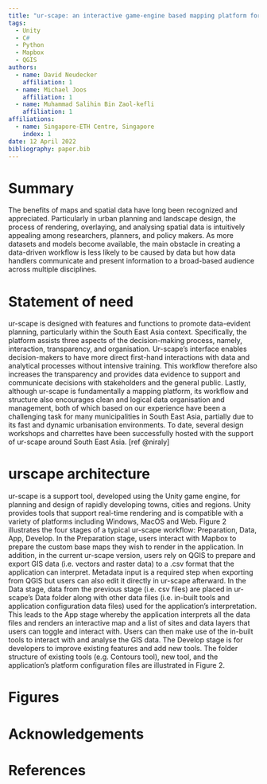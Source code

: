 ```yaml
---
title: "ur-scape: an interactive game-engine based mapping platform for urban planning and design"
tags:
  - Unity
  - C#
  - Python
  - Mapbox
  - QGIS
authors:
  - name: David Neudecker
    affiliation: 1
  - name: Michael Joos
    affiliation: 1
  - name: Muhammad Salihin Bin Zaol-kefli
    affiliation: 1
affiliations:
  - name: Singapore-ETH Centre, Singapore
    index: 1
date: 12 April 2022
bibliography: paper.bib
---
```


# Summary

The benefits of maps and spatial data have long been recognized and appreciated. Particularly in urban planning and landscape design, the process of rendering, overlaying, and analysing spatial data is intuitively appealing among researchers, planners, and policy makers. As more datasets and models become available, the main obstacle in creating a data-driven workflow is less likely to be caused by data but how data handlers communicate and present information to a broad-based audience across multiple disciplines.

# Statement of need

ur-scape is designed with features and functions to promote data-evident planning, particularly within the South East Asia context. Specifically, the platform assists three aspects of the decision-making process, namely, interaction, transparency, and organisation. Ur-scape’s interface enables decision-makers to have more direct first-hand interactions with data and analytical processes without intensive training. This workflow therefore also increases the transparency and provides data evidence to support and communicate decisions with stakeholders and the general public. Lastly, although ur-scape is fundamentally a mapping platform, its workflow and structure also encourages clean and logical data organisation and management, both of which based on our experience have been a challenging task for many municipalities in South East Asia, partially due to its fast and dynamic urbanisation environments. To date, several design workshops and charrettes have been successfully hosted with the support of ur-scape around South East Asia. [ref @niraly]

# urscape architecture

ur-scape is a support tool, developed using the Unity game engine, for planning and design of rapidly developing towns, cities and regions. Unity provides tools that support real-time rendering and is compatible with a variety of platforms including Windows, MacOS and Web. Figure 2 illustrates the four stages of a typical ur-scape workflow: Preparation, Data, App, Develop. In the Preparation stage, users interact with Mapbox to prepare the custom base maps they wish to render in the application. In addition, in the current ur-scape version, users rely on QGIS to prepare and export GIS data (i.e. vectors and raster data) to a .csv format that the application can interpret. Metadata input is a required step when exporting from QGIS but users can also edit it directly in ur-scape afterward. In the Data stage, data from the previous stage (i.e. csv files) are placed in ur-scape’s Data folder along with other data files (i.e. in-built tools and application configuration data files) used for the application’s interpretation. This leads to the App stage whereby the application interprets all the data files and renders an interactive map and a list of sites and data layers that users can toggle and interact with. Users can then make use of the in-built tools to interact with and analyse the GIS data. The Develop stage is for developers to improve existing features and add new tools. The folder structure of existing tools (e.g. Contours tool), new tool, and the application’s platform configuration files are illustrated in Figure 2.

# Figures

# Acknowledgements

# References
